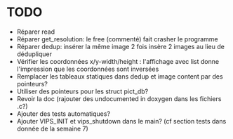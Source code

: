 # TODO

- Réparer read
- Réparer get_resolution: le free (commenté) fait crasher le programme
- Réparer dedup: insérer la même image 2 fois insère 2 images au lieu de dédupliquer
- Vérifier les coordonnées x/y-width/height : l'affichage avec list donne l'impression que les
  coordonnées sont inversées
- Remplacer les tableaux statiques dans dedup et image content par des pointeurs?
- Utiliser des pointeurs pour les struct pict_db?
- Revoir la doc (rajouter des undocumented in doxygen dans les fichiers .c?)
- Ajouter des tests automatiques?
- Ajouter VIPS_INIT et vips_shutdown dans le main? (cf section tests dans donnée de la semaine 7)
